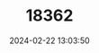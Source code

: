 ---
title: "18362"
category: "Prosciurillus abstrusus"
draft: false
date: 2024-02-22 13:03:50
languages:
  English: ["Secretive Dwarf Squirrel"]
---